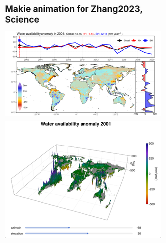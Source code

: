 # Makie animation for Zhang2023, Science

![](images/README/wa_anom_2001.png)

![](images/README/Makie_3d.png)

